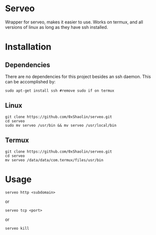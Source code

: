 # Serveo
Wrapper for serveo, makes it easier to use. Works on termux, and all versions of linux as long as they have ssh installed.
# Installation
## Dependencies
There are no dependencies for this project besides an ssh daemon. This can be accomplished by:

    sudo apt-get install ssh #remove sudo if on termux
## Linux
    git clone https://github.com/0xShaolin/serveo.git
    cd serveo
    sudo mv serveo /usr/bin && mv serveo /usr/local/bin 
## Termux
    git clone https://github.com/0xShaolin/serveo.git
    cd serveo
    mv serveo /data/data/com.termux/files/usr/bin
    
# Usage
    serveo http <subdomain>
 
 or
 
    serveo tcp <port>

or

    serveo kill
